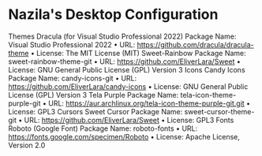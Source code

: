# Nazila's Desktop Configuration 
Themes
Dracula (for Visual Studio Professional 2022)
Package Name: Visual Studio Professional 2022
•	URL: https://github.com/dracula/dracula-theme
•	License: The MIT License (MIT)
Sweet-Rainbow
Package Name: sweet-rainbow-theme-git
•	URL: https://github.com/EliverLara/Sweet
•	License: GNU General Public License (GPL) Version 3
Icons
Candy Icons
Package Name: candy-icons-git
•	URL: https://github.com/EliverLara/candy-icons
•	License: GNU General Public License (GPL) Version 3
Tela Purple
Package Name: tela-icon-theme-purple-git
•	URL: https://aur.archlinux.org/tela-icon-theme-purple-git.git
•	License: GPL3
Cursors
Sweet Cursor
Package Name: sweet-cursor-theme-git
•	URL: https://github.com/EliverLara/Sweet
•	License: GPL3
Fonts
Roboto (Google Font)
Package Name: roboto-fonts
•	URL: https://fonts.google.com/specimen/Roboto
•	License: Apache License, Version 2.0

